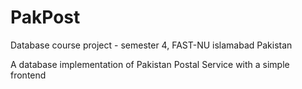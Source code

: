 # PakPost

Database course project - semester 4, FAST-NU islamabad Pakistan

A database implementation of Pakistan Postal Service with a simple frontend
